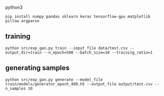 
python3

```
pip install numpy pandas sklearn keras tensorflow-gpu matplotlib pillow argparse
```

## training
```
python src/exp_gan.py train --input_file data/test.csv --output_dir=train --n_epoch=500 --batch_size=10 --training_ratio=1
```

## generating samples
```
python src/exp_gan.py generate --model_file train/models/generator_epoch_499.h5 --output_file output/test.csv --n_samples 10
```
